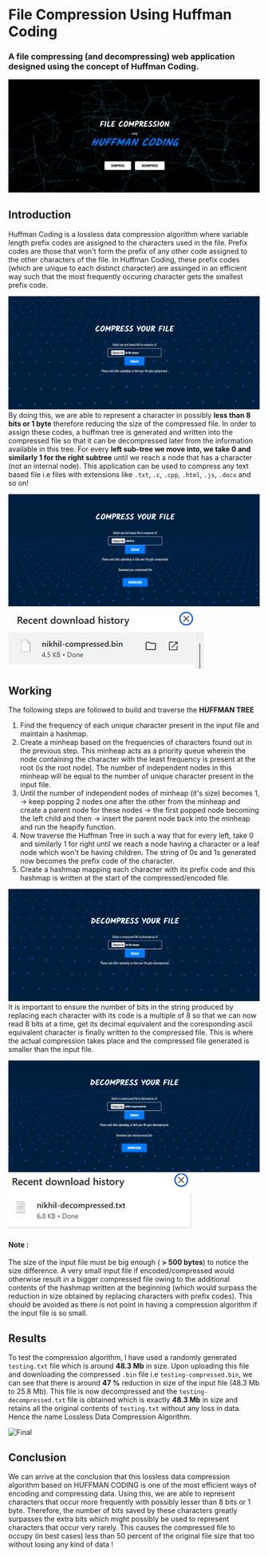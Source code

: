 # File Compression Using Huffman Coding
### A file compressing (and decompressing) web application designed using the concept of Huffman Coding.
![Homepage](static/Homepage.png)
## Introduction
Huffman Coding is a lossless data compression algorithm where variable length prefix codes are assigned to the characters used in the file. Prefix codes are those that won't form the prefix of any other code assigned to the other characters of the file. In Huffman Coding, these prefix codes (which are unique to each distinct character) are assinged in an efficient way such that the most frequently occuring character gets the smallest prefix code. 

![Compress1](static/Compress1.png)
By doing this, we are able to represent a character in possibly <strong>less than 8 bits or 1 byte</strong> therefore reducing the size of the compressed file. In order to assign these codes, a huffman tree is generated and written into the compressed file so that it can be decompressed later from the information available in this tree. For every <strong>left sub-tree we move into, we take 0 and similarly 1 for the right subtree</strong> until we reach a node that has a character (not an internal node). This application can be used to compress any text based file i.e files with extensions like ```.txt```, ```.c```, ```.cpp```, ```.html```, ```.js```, ```.docx``` and so on!

![Compress2](static/Compress2.png)
![Compress3](static/Compress3.png)
## Working
The following steps are followed to build and traverse the <strong>HUFFMAN TREE</strong>
<ol>
  <li>Find the frequency of each unique character present in the input file and maintain a hashmap.</li>
  <li>Create a minheap based on the frequencies of characters found out in the previous step. This minheap acts as a priority queue wherein the node containing the character with the least frequency is present at the root (is the root node). The number of independent nodes in this minheap will be equal to the number of unique character present in the input file.</li>
  <li>Until the number of independent nodes of minheap (it's size) becomes 1, -> keep popping 2 nodes one after the other from the minheap and create a parent node for these nodes -> the first popped node becoming the left child and then  -> insert the parent node back into the minheap and run the heapify function.</li>
  <li>Now traverse the Huffman Tree in such a way that for every left, take 0 and similarly 1 for right until we reach a node having a character or a leaf node which won't be having children. The string of 0s and 1s generated now becomes the prefix code of the character. </li>
  <li>Create a hashmap mapping each character with its prefix code and this hashmap is written at the start of the compressed/encoded file.</li>
</ol>

![Decompress1](static/Decompress1.png)
It is important to ensure the number of bits in the string produced by replacing each character with its code is a multiple of 8 so that we can now read 8 bits at a time, get its decimal equivalent and the coresponding ascii equivalent character is finally written to the compressed file. This is where the actual compression takes place and the compressed file generated is smaller than the input file.<br>

![Decompress2](static/Decompress2.png)
![Decompress3](static/Decompress3.png)
#### Note : 
The size of the input file must be big enough ( <strong>> 500 bytes</strong>) to notice the size difference. A very small input file if encoded/compressed would otherwise result in a bigger compressed file owing to the additional contents of the hashmap written at the beginning (which would surpass the reduction in size obtained by replacing characters with prefix codes). This should be avoided as there is not point in having a compression algorithm if the input file is so small.

## Results
To test the compression algorithm, I have used a randomly generated ```testing.txt``` file which is around <strong>48.3 Mb</strong> in size. Upon uploading this file and downloading the compressed ```.bin``` file i.e ```testing-compressed.bin```, we can see that there is around <strong>47 %</strong> reduction in size of the input file (48.3 Mb to 25.8 Mb). This file is now decompressed and the ```testing-decompressed.txt``` file is obtained which is exactly <strong>48.3 Mb</strong> in size and retains all the original contents of ```testing.txt``` without any loss in data. Hence the name Lossless Data Compression Algorithm.

![Final](static/Final.png)
## Conclusion
We can arrive at the conclusion that this lossless data compression algorithm based on HUFFMAN CODING is one of the most efficient ways of encoding and compressing data. Using this, we are able to represent characters that occur more frequently with possibly lesser than 8 bits or 1 byte. Therefore, the number of bits saved by these characters greatly surpasses the extra bits which might possibly be used to represent characters that occur very rarely. This causes the compressed file to occupy (in best cases) less than 50 percent of the original file size that too without losing any kind of data !